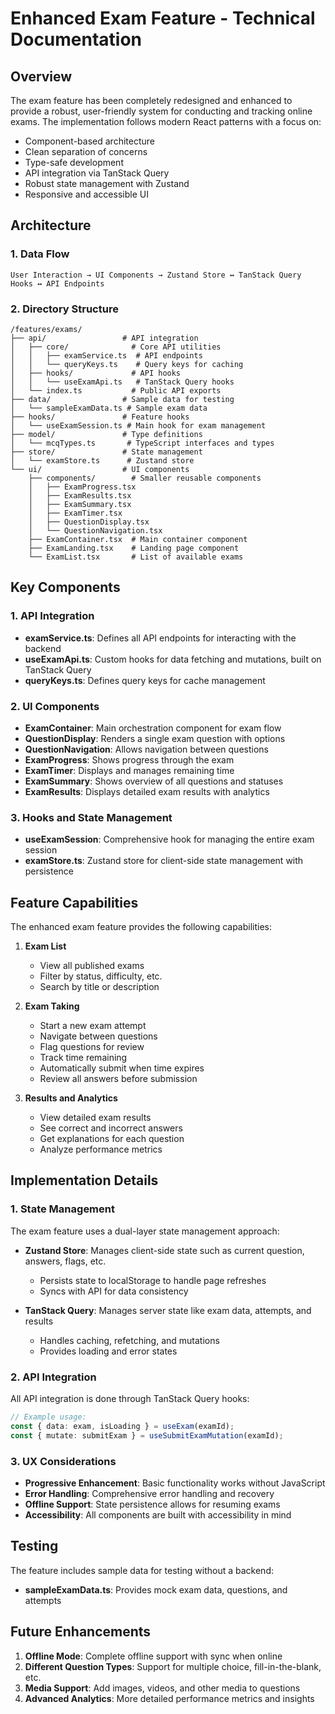 # Enhanced Exam Feature - Technical Documentation

## Overview

The exam feature has been completely redesigned and enhanced to provide a robust, user-friendly system for conducting and tracking online exams. The implementation follows modern React patterns with a focus on:

- Component-based architecture
- Clean separation of concerns
- Type-safe development
- API integration via TanStack Query
- Robust state management with Zustand
- Responsive and accessible UI

## Architecture

### 1. Data Flow

```
User Interaction → UI Components → Zustand Store ↔ TanStack Query Hooks ↔ API Endpoints
```

### 2. Directory Structure

```
/features/exams/
├── api/                 # API integration
│   ├── core/              # Core API utilities 
│   │   ├── examService.ts  # API endpoints
│   │   └── queryKeys.ts    # Query keys for caching
│   ├── hooks/             # API hooks
│   │   └── useExamApi.ts   # TanStack Query hooks
│   └── index.ts           # Public API exports
├── data/                # Sample data for testing
│   └── sampleExamData.ts # Sample exam data
├── hooks/               # Feature hooks
│   └── useExamSession.ts # Main hook for exam management
├── model/               # Type definitions
│   └── mcqTypes.ts       # TypeScript interfaces and types
├── store/               # State management
│   └── examStore.ts      # Zustand store
└── ui/                  # UI components
    ├── components/        # Smaller reusable components
    │   ├── ExamProgress.tsx
    │   ├── ExamResults.tsx
    │   ├── ExamSummary.tsx
    │   ├── ExamTimer.tsx
    │   ├── QuestionDisplay.tsx
    │   └── QuestionNavigation.tsx
    ├── ExamContainer.tsx  # Main container component
    ├── ExamLanding.tsx    # Landing page component
    └── ExamList.tsx       # List of available exams
```

## Key Components

### 1. API Integration

- **examService.ts**: Defines all API endpoints for interacting with the backend
- **useExamApi.ts**: Custom hooks for data fetching and mutations, built on TanStack Query
- **queryKeys.ts**: Defines query keys for cache management

### 2. UI Components

- **ExamContainer**: Main orchestration component for exam flow
- **QuestionDisplay**: Renders a single exam question with options
- **QuestionNavigation**: Allows navigation between questions
- **ExamProgress**: Shows progress through the exam
- **ExamTimer**: Displays and manages remaining time
- **ExamSummary**: Shows overview of all questions and statuses
- **ExamResults**: Displays detailed exam results with analytics

### 3. Hooks and State Management

- **useExamSession**: Comprehensive hook for managing the entire exam session
- **examStore.ts**: Zustand store for client-side state management with persistence

## Feature Capabilities

The enhanced exam feature provides the following capabilities:

1. **Exam List**
   - View all published exams
   - Filter by status, difficulty, etc.
   - Search by title or description

2. **Exam Taking**
   - Start a new exam attempt
   - Navigate between questions
   - Flag questions for review
   - Track time remaining
   - Automatically submit when time expires
   - Review all answers before submission

3. **Results and Analytics**
   - View detailed exam results
   - See correct and incorrect answers
   - Get explanations for each question
   - Analyze performance metrics

## Implementation Details

### 1. State Management

The exam feature uses a dual-layer state management approach:

- **Zustand Store**: Manages client-side state such as current question, answers, flags, etc.
  - Persists state to localStorage to handle page refreshes
  - Syncs with API for data consistency

- **TanStack Query**: Manages server state like exam data, attempts, and results
  - Handles caching, refetching, and mutations
  - Provides loading and error states

### 2. API Integration

All API integration is done through TanStack Query hooks:

```typescript
// Example usage:
const { data: exam, isLoading } = useExam(examId);
const { mutate: submitExam } = useSubmitExamMutation(examId);
```

### 3. UX Considerations

- **Progressive Enhancement**: Basic functionality works without JavaScript
- **Error Handling**: Comprehensive error handling and recovery
- **Offline Support**: State persistence allows for resuming exams
- **Accessibility**: All components are built with accessibility in mind

## Testing

The feature includes sample data for testing without a backend:

- **sampleExamData.ts**: Provides mock exam data, questions, and attempts

## Future Enhancements

1. **Offline Mode**: Complete offline support with sync when online
2. **Different Question Types**: Support for multiple choice, fill-in-the-blank, etc.
3. **Media Support**: Add images, videos, and other media to questions
4. **Advanced Analytics**: More detailed performance metrics and insights
